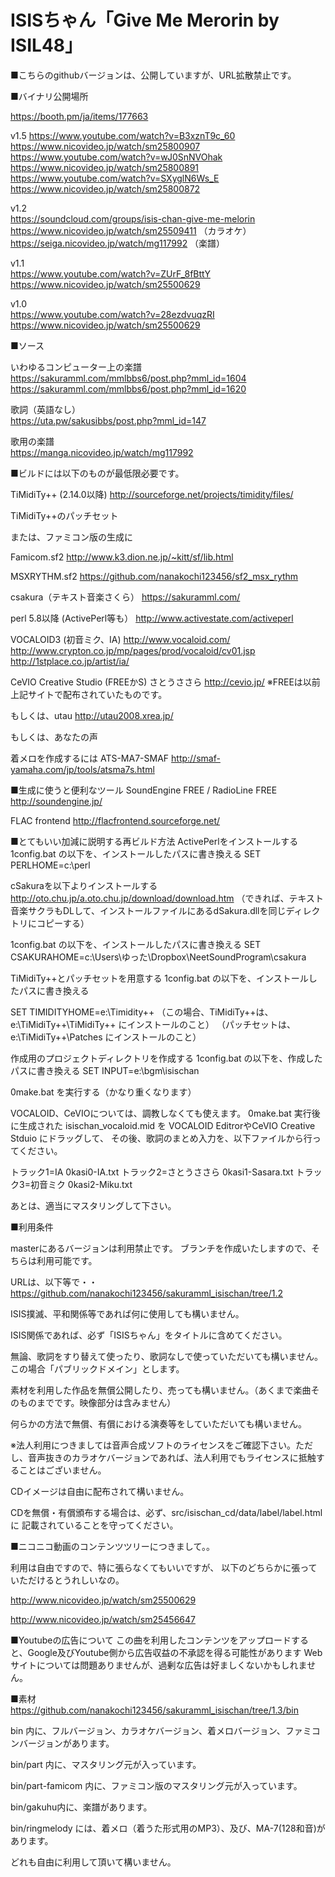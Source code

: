 ISISちゃん「Give Me Merorin by ISIL48」
================
■こちらのgithubバージョンは、公開していますが、URL拡散禁止です。

■バイナリ公開場所

https://booth.pm/ja/items/177663

v1.5
https://www.youtube.com/watch?v=B3xznT9c_60<br>
https://www.nicovideo.jp/watch/sm25800907<br>
https://www.youtube.com/watch?v=wJ0SnNVOhak<br>
https://www.nicovideo.jp/watch/sm25800891<br>
https://www.youtube.com/watch?v=SXyglN6Ws_E<br>
https://www.nicovideo.jp/watch/sm25800872<br>

v1.2<br>
https://soundcloud.com/groups/isis-chan-give-me-melorin<br>
https://www.nicovideo.jp/watch/sm25509411 （カラオケ）<br>
https://seiga.nicovideo.jp/watch/mg117992 （楽譜）

v1.1<br>
https://www.youtube.com/watch?v=ZUrF_8fBttY<br>
https://www.nicovideo.jp/watch/sm25500629<br>

v1.0<br>
https://www.youtube.com/watch?v=28ezdvuqzRI<br>
https://www.nicovideo.jp/watch/sm25500629<br>

■ソース

いわゆるコンピューター上の楽譜<br>
https://sakuramml.com/mmlbbs6/post.php?mml_id=1604
https://sakuramml.com/mmlbbs6/post.php?mml_id=1620

歌詞（英語なし）<br>
https://uta.pw/sakusibbs/post.php?mml_id=147

歌用の楽譜<br>
https://manga.nicovideo.jp/watch/mg117992

■ビルドには以下のものが最低限必要です。

TiMidiTy++ (2.14.0以降)
http://sourceforge.net/projects/timidity/files/

TiMidiTy++のパッチセット

または、ファミコン版の生成に

Famicom.sf2
http://www.k3.dion.ne.jp/~kitt/sf/lib.html

MSXRYTHM.sf2
https://github.com/nanakochi123456/sf2_msx_rythm

csakura（テキスト音楽さくら）
https://sakuramml.com/

perl 5.8以降 (ActivePerl等も）
http://www.activestate.com/activeperl

VOCALOID3 (初音ミク、IA)
http://www.vocaloid.com/
http://www.crypton.co.jp/mp/pages/prod/vocaloid/cv01.jsp
http://1stplace.co.jp/artist/ia/

CeVIO Creative Studio (FREEかS) さとうささら
http://cevio.jp/
※FREEは以前上記サイトで配布されていたものです。

もしくは、utau
http://utau2008.xrea.jp/

もしくは、あなたの声

着メロを作成するには ATS-MA7-SMAF
http://smaf-yamaha.com/jp/tools/atsma7s.html

■生成に使うと便利なツール
SoundEngine FREE / RadioLine FREE
http://soundengine.jp/

FLAC frontend
http://flacfrontend.sourceforge.net/

■とてもいい加減に説明する再ビルド方法
ActivePerlをインストールする
1config.bat の以下を、インストールしたパスに書き換える
SET PERLHOME=c:\perl

cSakuraを以下よりインストールする 
http://oto.chu.jp/a.oto.chu.jp/download/download.htm
（できれば、テキスト音楽サクラもDLして、インストールファイルにあるdSakura.dllを同じディレクトリにコピーする）

1config.bat の以下を、インストールしたパスに書き換える
SET CSAKURAHOME=c:\Users\ゆった\Dropbox\NeetSoundProgram\csakura

TiMidiTy++とパッチセットを用意する
1config.bat の以下を、インストールしたパスに書き換える

SET TIMIDITYHOME=e:\Timidity++
（この場合、TiMidiTy++は、e:\TiMidiTy++\TiMidiTy++ にインストールのこと）
（パッチセットは、e:\TiMidiTy++\Patches にインストールのこと）

作成用のプロジェクトディレクトリを作成する
1config.bat の以下を、作成したパスに書き換える
SET INPUT=e:\bgm\isischan

0make.bat を実行する（かなり重くなります）

VOCALOID、CeVIOについては、調教しなくても使えます。
0make.bat 実行後に生成された isischan_vocaloid.mid を
VOCALOID EditrorやCeVIO Creative Stduio にドラッグして、
その後、歌詞のまとめ入力を、以下ファイルから行ってください。

トラック1=IA 0kasi0-IA.txt
トラック2=さとうささら 0kasi1-Sasara.txt
トラック3=初音ミク 0kasi2-Miku.txt
 
あとは、適当にマスタリングして下さい。


■利用条件

masterにあるバージョンは利用禁止です。
ブランチを作成いたしますので、そちらは利用可能です。

URLは、以下等で・・
https://github.com/nanakochi123456/sakuramml_isischan/tree/1.2

ISIS撲滅、平和関係等であれば何に使用しても構いません。

ISIS関係であれば、必ず「ISISちゃん」をタイトルに含めてください。

無論、歌詞をすり替えて使ったり、歌詞なしで使っていただいても構いません。この場合「パブリックドメイン」とします。


素材を利用した作品を無償公開したり、売っても構いません。（あくまで楽曲そのものまでです。映像部分は含みません）

何らかの方法で無償、有償における演奏等をしていただいても構いません。

※法人利用につきましては音声合成ソフトのライセンスをご確認下さい。ただし、音声抜きのカラオケバージョンであれば、法人利用でもライセンスに抵触することはございません。


CDイメージは自由に配布されて構いません。

CDを無償・有償頒布する場合は、必ず、src/isischan_cd/data/label/label.html に
記載されていることを守ってください。

■ニコニコ動画のコンテンツツリーにつきまして。。

利用は自由ですので、特に張らなくてもいいですが、
以下のどちらかに張っていただけるとうれしいなの。

http://www.nicovideo.jp/watch/sm25500629

http://www.nicovideo.jp/watch/sm25456647

■Youtubeの広告について
この曲を利用したコンテンツをアップロードすると、Google及びYoutube側から広告収益の不承認を得る可能性があります
Webサイトについては問題ありませんが、過剰な広告は好ましくないかもしれません。

■素材
https://github.com/nanakochi123456/sakuramml_isischan/tree/1.3/bin

bin 内に、フルバージョン、カラオケバージョン、着メロバージョン、ファミコンバージョンがあります。

bin/part 内に、マスタリング元が入っています。

bin/part-famicom 内に、ファミコン版のマスタリング元が入っています。

bin/gakuhu内に、楽譜があります。

bin/ringmelody には、着メロ（着うた形式用のMP3）、及び、MA-7(128和音)があります。

どれも自由に利用して頂いて構いません。
